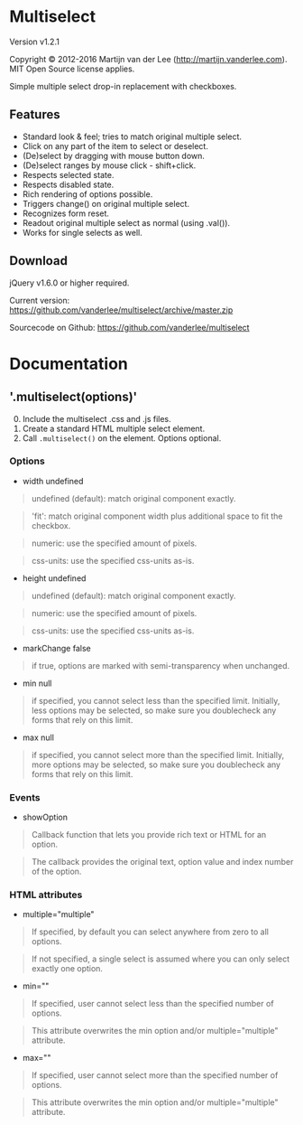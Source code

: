 Multiselect
===========
Version v1.2.1

Copyright &copy; 2012-2016 Martijn van der Lee (http://martijn.vanderlee.com).
MIT Open Source license applies.

Simple multiple select drop-in replacement with checkboxes.

Features
--------
*	Standard look & feel; tries to match original multiple select.
*	Click on any part of the item to select or deselect.
*	(De)select by dragging with mouse button down.
*	(De)select ranges by mouse click - shift+click.
*	Respects selected state.
*	Respects disabled state.
*	Rich rendering of options possible.
*	Triggers change() on original multiple select.
*	Recognizes form reset.
*	Readout original multiple select as normal (using .val()).
*	Works for single selects as well.

Download
--------
jQuery v1.6.0 or higher required.

Current version: https://github.com/vanderlee/multiselect/archive/master.zip

Sourcecode on Github: https://github.com/vanderlee/multiselect

Documentation
=============
'.multiselect(options)'
-----------------------
0.	Include the multiselect .css and .js files.
0.	Create a standard HTML multiple select element.
0.	Call `.multiselect()` on the element. Options optional.

### Options

-	width			undefined

>	undefined (default): match original component exactly.

>	'fit': match original component width plus additional space to fit the checkbox.

>	numeric: use the specified amount of pixels.

>	css-units: use the specified css-units as-is.

-	height			undefined

>	undefined (default): match original component exactly.

>	numeric: use the specified amount of pixels.

>	css-units: use the specified css-units as-is.

-	markChange		false

>	if true, options are marked with semi-transparency when unchanged.

-	min				null

>	if specified, you cannot select less than the specified limit. Initially,
	less options may be selected, so make sure you doublecheck any forms that
	rely on this limit.

-	max				null

>	if specified, you cannot select more than the specified limit. Initially,
	more options may be selected, so make sure you doublecheck any forms that
	rely on this limit.

### Events

-	showOption

>	Callback function that lets you provide rich text or HTML for an option.

>	The callback provides the original text, option value and index number of
	the option.

### HTML attributes

-	multiple="multiple"

>	If specified, by default you can select anywhere from zero to all options.

>	If not specified, a single select is assumed where you can only select
	exactly one option.

-	min="<number>"

>	If specified, user cannot select less than the specified number of options.

>	This attribute overwrites the min option and/or multiple="multiple"
	attribute.

-	max="<number>"

>	If specified, user cannot select more than the specified number of options.

>	This attribute overwrites the min option and/or multiple="multiple"
	attribute.
